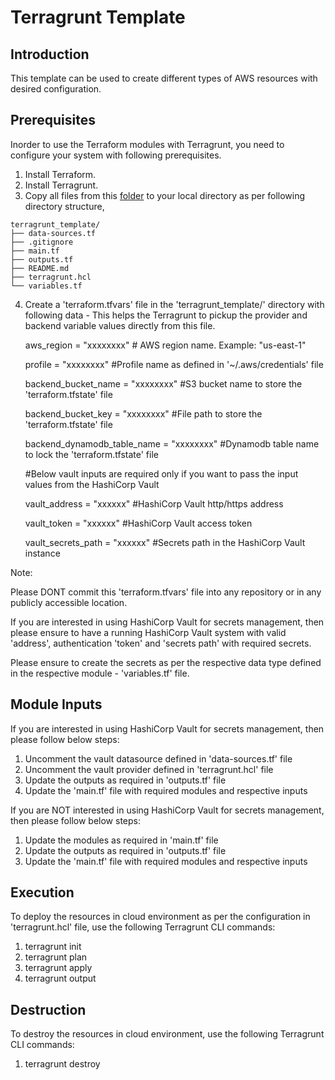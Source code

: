 # Terragrunt Template
## Introduction
This template can be used to create different types of AWS resources with desired configuration.
## Prerequisites
Inorder to use the Terraform modules with Terragrunt, you need to configure your system with following prerequisites.
1. Install Terraform.
2. Install Terragrunt.
3. Copy all files from this [folder](https://github.com/DISHDevEx/iot/tree/main/aws/terragrunt_template) to your local directory as per following directory structure,
```
terragrunt_template/
├── data-sources.tf
├── .gitignore
├── main.tf
├── outputs.tf
├── README.md
├── terragrunt.hcl
└── variables.tf
```
4. Create a 'terraform.tfvars' file in the 'terragrunt_template/' directory with following data - This helps the Terragrunt to pickup the provider and backend variable values directly from this file.

   aws_region                  = "xxxxxxxx" # AWS region name. Example: "us-east-1"

   profile                     = "xxxxxxxx" #Profile name as defined in '~/.aws/credentials' file

   backend_bucket_name         = "xxxxxxxx" #S3 bucket name to store the 'terraform.tfstate' file

   backend_bucket_key          = "xxxxxxxx" #File path to store the 'terraform.tfstate' file

   backend_dynamodb_table_name = "xxxxxxxx" #Dynamodb table name to lock the 'terraform.tfstate' file 

   #Below vault inputs are required only if you want to pass the input values from the HashiCorp Vault

   vault_address      = "xxxxxx" #HashiCorp Vault http/https address

   vault_token        = "xxxxxx" #HashiCorp Vault access token

   vault_secrets_path = "xxxxxx" #Secrets path in the HashiCorp Vault instance

Note: 

Please DONT commit this 'terraform.tfvars' file into any repository or in any publicly accessible location.

If you are interested in using HashiCorp Vault for secrets management, then please ensure to have a running HashiCorp Vault system with valid 'address', authentication 'token' and 'secrets path' with required secrets.

Please ensure to create the secrets as per the respective data type defined in the respective module - 'variables.tf' file.

## Module Inputs
If you are interested in using HashiCorp Vault for secrets management, then please follow below steps:
1. Uncomment the vault datasource defined in 'data-sources.tf' file
2. Uncomment the vault provider defined in 'terragrunt.hcl' file
3. Update the outputs as required in 'outputs.tf' file
4. Update the 'main.tf' file with required modules and respective inputs

If you are NOT interested in using HashiCorp Vault for secrets management, then please follow below steps:
1. Update the modules as required in 'main.tf' file
2. Update the outputs as required in 'outputs.tf' file
3. Update the 'main.tf' file with required modules and respective inputs

## Execution
To deploy the resources in cloud environment as per the configuration in 'terragrunt.hcl' file, use the following Terragrunt CLI commands:
1. terragrunt init
2. terragrunt plan
3. terragrunt apply
4. terragrunt output
## Destruction
To destroy the resources in cloud environment, use the following Terragrunt CLI commands:
1. terragrunt destroy
